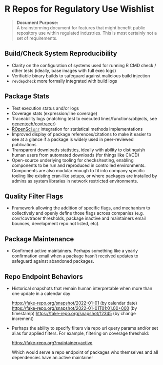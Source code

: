 # R Repos for Regulatory Use Wishlist

> **Document Purpose:**  
> A brainstorming document for features that might benefit public repository use
> within regulated industries. This is most certainly not a set of requirements.

## Build/Check System Reproducibility

* Clarity on the configuration of systems used for running R CMD check / other
  tests (ideally, base images with full exec logs)
* Verifiable binary builds to safeguard against malicious build injection
* `revdepcheck` more formally integrated with build logs

## Package Stats

* Test execution status and/or logs
* Coverage stats (expression/line coverage)
* Traceability logs (matching test to executed lines/functions/objects, see
  [genentech/covtracer](https://github.com/Genentech/covtracer))
* [ROpenSci `srr`](https://docs.ropensci.org/srr/) integration for statistical
  methods implementations
* Improved display of package references/citations to make it easier to see at a
  glance if a package is widely used in peer-reviewed publications
* Transparent downloads statistics, ideally with ability to distinguish human
  users from automated downloads (for things like CI/CD)
* Open-source underlying tooling for checks/testing, enabling components to be
  run and reproduced in controlled environments. Components are also modular
  enough to fit into company specific tooling like existing cran-like setups, or
  where packages are installed by admins as system libraries in network
  restricted environments.  

## Quality Filter Flags

* Framework allowing the addition of specific flags, and mechanism to
  collectively and openly define those flags across companies (e.g.
  covr/covtracer thresholds, package inactive and maintainers email bounces,
  development repo not listed, etc).  

## Package Maintenance

* Confirmed active maintainers. Perhaps something like a yearly confirmation
  email when a package hasn’t received updates to safeguard against abandoned
  packages.  

## Repo Endpoint Behaviors

* Historical snapshots that remain human interpretable when more than one update
  in a calendar day

    https://fake-repo.org/snapshot/2022-01-01 (by calendar date)
    https://fake-repo.org/snapshot/2022-01-01T01:01.00+000 (by timestamp)
    https://fake-repo.org/snapshot/12345  (by change increment)

* Perhaps the ability to specify filters via repo url query params and/or set
  alias for applied filters. For example, filtering on coverage threshold:

    https://fake-repo.org?maintainer=active

  Which would serve a repo endpoint of packages who themselves and all
  dependencies have an active maintainer
